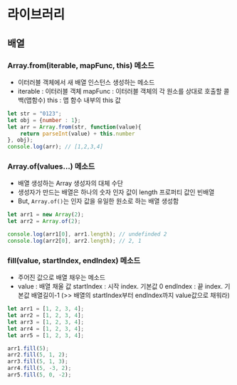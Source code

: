 # 라이브러리
## 배열

### Array.from(iterable, mapFunc, this) 메소드
- 이터러블 객체에서 새 배열 인스턴스 생성하는 메소드
- iterable : 이터러블 객체
	mapFunc : 이터러블 객체의 각 원소를 상대로 호출할 콜백(맵함수)
	this : 맵 함수 내부의 this 값

```js
let str = "0123";
let obj = {number : 1};
let arr = Array.from(str, function(value){
	return parseInt(value) + this.number
}, obj);
console.log(arr); // [1,2,3,4]
```

### Array.of(values...) 메소드
- 배열 생성하는 Array 생성자의 대체 수단
- 생성자가 만드는 배열은 하나의 숫자 인자 값이 length 프로퍼티 값인 빈배열
- But, `Array.of()`는 인자 값을 유일한 원소로 하는 배열 생성함

```js
let arr1 = new Array(2);
let arr2 = Array.of(2);

console.log(arr1[0], arr1.length); // undefinded 2
console.log(arr2[0], arr2.length); // 2, 1
```

### fill(value, startIndex, endIndex) 메소드
- 주어진 값으로 배열 채우는 메소드
- value : 배열 채울 값
	startIndex : 시작 index. 기본값 0
	endIndex : 끝 index. 기본값 배열길이-1
	(>> 배열의 startIndex부터 endIndex까지 value값으로 채워라)
```js
let arr1 = [1, 2, 3, 4];
let arr2 = [1, 2, 3, 4];
let arr3 = [1, 2, 3, 4];
let arr4 = [1, 2, 3, 4];
let arr5 = [1, 2, 3, 4];

arr1.fill(5);
arr2.fill(5, 1, 2);
arr3.fill(5, 1, 3);
arr4.fill(5, -3, 2);
arr5.fill(5, 0, -2);
```
